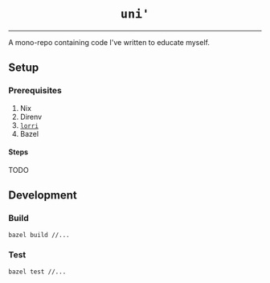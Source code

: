 <h1 align="center"><code>uni'</code></h1>

----

A mono-repo containing code I've written to educate myself. 


## Setup

### Prerequisites

1. Nix
2. Direnv
3. [`lorri`](https://github.com/target/lorri)
4. Bazel

#### Steps

TODO

## Development

### Build

`bazel build //...`

### Test

`bazel test //...`